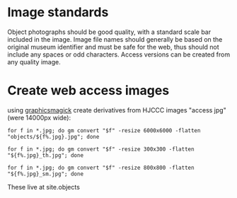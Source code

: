 # Image standards

Object photographs should be good quality, with a standard scale bar included in the image.
Image file names should generally be based on the original museum identifier and must be safe for the web, thus should not include any spaces or odd characters.
Access versions can be created from any quality image.

# Create web access images

using [graphicsmagick](http://www.graphicsmagick.org/) create derivatives from HJCCC images "access jpg" (were 14000px wide):

`for f in *.jpg; do gm convert "$f" -resize 6000x6000 -flatten "objects/${f%.jpg}.jpg"; done`

`for f in *.jpg; do gm convert "$f" -resize 300x300 -flatten "${f%.jpg}_th.jpg"; done`

`for f in *.jpg; do gm convert "$f" -resize 800x800 -flatten "${f%.jpg}_sm.jpg"; done`

These live at site.objects
